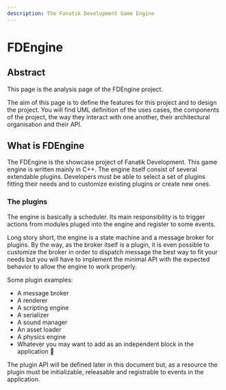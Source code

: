 ```yaml
---
description: The Fanatik Development Game Engine
---
```


# FDEngine

## Abstract

This page is the analysis page of the FDEngine project.

The aim of this page is to define the features for this project and to design the project. You will find UML definition of the uses cases, the components of the project, the way they interact with one another, their architectural organisation and their API.

## What is FDEngine

The FDEngine is the showcase project of Fanatik Development. This game engine is written mainly in C++. The engine itself consist of several extendable plugins. Developers must be able to select a set of plugins fitting their needs and to customize existing plugins or create new ones.

### The plugins

The engine is basically a scheduler. Its main responsibility is to trigger actions from modules pluged into the engine and register to some events.

Long story short, the engine is a state machine and a message broker for plugins. By the way, as the broker itself is a plugin, it is even possible to customize the broker in order to dispatch message the best way to fit your needs but you will have to implement the minimal API with the expected behavior to allow the engine to work properly.

Some plugin examples:

* A message broker
* A renderer
* A scripting engine
* A serializer
* A sound manager
* An asset loader
* A physics engine
* Whatever you may want to add as an independent block in the application 🤷 

The plugin API will be defined later in this document but, as a resource the plugin must be initializable, releasable and registrable to events in the application.

